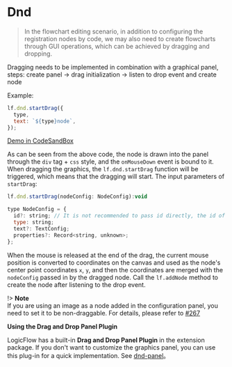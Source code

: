 # Dnd

> In the flowchart editing scenario, in addition to configuring the registration nodes by code, we may also need to create flowcharts through GUI operations, which can be achieved by dragging and dropping.

Dragging needs to be implemented in combination with a graphical panel, steps: create panel → drag initialization → listen to drop event and create node

Example:

```js
lf.dnd.startDrag({
  type,
  text: `${type}node`,
});
```

<a href="https://codesandbox.io/embed/logicflow-base18-odj3g?fontsize=14&hidenavigation=1&theme=dark&view=preview" target="_blank"> Demo in CodeSandBox</a>

As can be seen from the above code, the node is drawn into the panel through the `div` tag + `css` style, and the `onMouseDown` event is bound to it. When dragging the graphics, the `lf.dnd.startDrag` function will be triggered, which means that the dragging will start. The input parameters of `startDrag`:

```js
lf.dnd.startDrag(nodeConfig: NodeConfig):void

type NodeConfig = {
  id?: string; // It is not recommended to pass id directly, the id of logicflow is not allowed to be repeated
  type: string;
  text?: TextConfig;
  properties?: Record<string, unknown>;
};
```

When the mouse is released at the end of the drag, the current mouse position is converted to coordinates on the canvas and used as the node's center point coordinates `x`, `y`, and then the coordinates are merged with the `nodeConfig` passed in by the dragged node. Call the `lf.addNode` method to create the node after listening to the drop event.

!> **Note**  
If you are using an image as a node added in the configuration panel, you need to set it to be non-draggable. For details, please refer to [#267](https://github.com/didi/LogicFlow/issues/267)

**Using the Drag and Drop Panel Plugin**

LogicFlow has a built-in **Drag and Drop Panel Plugin** in the extension package. If you don't want to customize the graphics panel, you can use this plug-in for a quick implementation. See [dnd-panel](en/guide/extension/component-dnd-panel)。
